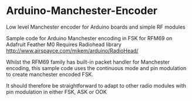 # Arduino-Manchester-Encoder
Low level Manchester encoder for Arduino boards and simple RF modules

Sample code for 
Arduino Manchester encoding in FSK for RFM69 on Adafruit Feather M0
Requires Radiohead library
http://www.airspayce.com/mikem/arduino/RadioHead/

Whilst the RFM69 family has built-in packet handler for Manchester encoding, this sample code uses the continuous mode and pin modulation to create manchester encoded FSK.

It should therefore be straightforward to adapt to other radio modules with pin modulation in either FSK, ASK or OOK
